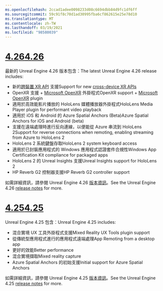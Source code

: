 ```yaml
---
ms.openlocfilehash: 2ccad1adee0098233d08c6694dbb84d9fc1df6ff
ms.sourcegitcommit: 59c91f8c70d1ad30995fba6cf862615e25e78d10
ms.translationtype: MT
ms.contentlocale: zh-TW
ms.lasthandoff: 03/19/2021
ms.locfileid: "98580039"
---
```

# <a name="426"></a>[<span data-ttu-id="0fac6-101">4.26</span><span class="sxs-lookup"><span data-stu-id="0fac6-101">4.26</span></span>](#tab/ue426)

<span data-ttu-id="0fac6-102">最新的 Unreal Engine 4.26 版本包含：</span><span class="sxs-lookup"><span data-stu-id="0fac6-102">The latest Unreal Engine 4.26 release includes:</span></span>
* <span data-ttu-id="0fac6-103">新的[跨裝置 XR API](../unreal-porting.md) 支援</span><span class="sxs-lookup"><span data-stu-id="0fac6-103">Support for new [cross-device XR APIs](../unreal-porting.md)</span></span>
* <span data-ttu-id="0fac6-104">OpenXR 支援 + [Microsoft OpenXR](https://github.com/microsoft/Microsoft-OpenXR-Unreal) 外掛程式</span><span class="sxs-lookup"><span data-stu-id="0fac6-104">OpenXR support + [Microsoft OpenXR](https://github.com/microsoft/Microsoft-OpenXR-Unreal) plugin</span></span> 
* <span data-ttu-id="0fac6-105">適用於高效能影片播放的 HoloLens 媒體播放器外掛程式</span><span class="sxs-lookup"><span data-stu-id="0fac6-105">HoloLens Media Player plugin for performant video playback</span></span>
* <span data-ttu-id="0fac6-106">適用於 iOS 和 Android 的 Azure Spatial Anchors (Beta)</span><span class="sxs-lookup"><span data-stu-id="0fac6-106">Azure Spatial Anchors for iOS and Android (beta)</span></span>
* <span data-ttu-id="0fac6-107">支援在遠端處理時進行反向連線，以便能從 Azure 串流到 HoloLens 2</span><span class="sxs-lookup"><span data-stu-id="0fac6-107">Support for reverse connections when remoting, enabling streaming from Azure to HoloLens 2</span></span>
* <span data-ttu-id="0fac6-108">HoloLens 2 系統鍵盤存取</span><span class="sxs-lookup"><span data-stu-id="0fac6-108">HoloLens 2 system keyboard access</span></span>
* <span data-ttu-id="0fac6-109">適用於已封裝應用程式的 Windows 應用程式認證套件合規性</span><span class="sxs-lookup"><span data-stu-id="0fac6-109">Windows App Certification Kit compliance for packaged apps</span></span>
* <span data-ttu-id="0fac6-110">HoloLens 2 的 Unreal Insights 支援</span><span class="sxs-lookup"><span data-stu-id="0fac6-110">Unreal Insights support for HoloLens 2</span></span>
* <span data-ttu-id="0fac6-111">HP Reverb G2 控制器支援</span><span class="sxs-lookup"><span data-stu-id="0fac6-111">HP Reverb G2 controller support</span></span>

<span data-ttu-id="0fac6-112">如需詳細資訊，請參閱 Unreal Engine 4.26 <a href="https://docs.unrealengine.com/Support/Builds/ReleaseNotes/4_26/index.html" target="_blank" title="Unreal Engine 4.26 版本資訊">版本資訊</a>。</span><span class="sxs-lookup"><span data-stu-id="0fac6-112">See the Unreal Engine 4.26 <a href="https://docs.unrealengine.com/Support/Builds/ReleaseNotes/4_26/index.html" target="_blank" title="Unreal Engine 4.26 release notes">release notes</a> for more.</span></span> 


# <a name="425"></a>[<span data-ttu-id="0fac6-113">4.25</span><span class="sxs-lookup"><span data-stu-id="0fac6-113">4.25</span></span>](#tab/ue425)

<span data-ttu-id="0fac6-114">Unreal Engine 4.25 包含：</span><span class="sxs-lookup"><span data-stu-id="0fac6-114">Unreal Engine 4.25 includes:</span></span>
* <span data-ttu-id="0fac6-115">混合實境 UX 工具外掛程式支援</span><span class="sxs-lookup"><span data-stu-id="0fac6-115">Mixed Reality UX Tools plugin support</span></span>
* <span data-ttu-id="0fac6-116">從傳統型應用程式進行的應用程式遠端處理</span><span class="sxs-lookup"><span data-stu-id="0fac6-116">App Remoting from a desktop app</span></span>
* <span data-ttu-id="0fac6-117">更好的效能</span><span class="sxs-lookup"><span data-stu-id="0fac6-117">Better performance</span></span>
* <span data-ttu-id="0fac6-118">混合實境擷取</span><span class="sxs-lookup"><span data-stu-id="0fac6-118">Mixed reality capture</span></span>
* <span data-ttu-id="0fac6-119">Azure Spatial Anchors 的初始支援</span><span class="sxs-lookup"><span data-stu-id="0fac6-119">Initial support for Azure Spatial Anchors</span></span>

<span data-ttu-id="0fac6-120">如需詳細資訊，請參閱 Unreal Engine 4.25 <a href="https://docs.unrealengine.com/Support/Builds/ReleaseNotes/4_25/index.html" target="_blank" title="Unreal Engine 4.25 版本資訊">版本資訊</a>。</span><span class="sxs-lookup"><span data-stu-id="0fac6-120">See the Unreal Engine 4.25 <a href="https://docs.unrealengine.com/Support/Builds/ReleaseNotes/4_25/index.html" target="_blank" title="Unreal Engine 4.25 release notes">release notes</a> for more.</span></span>
